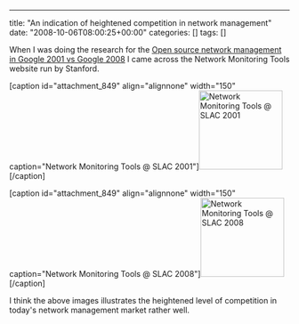 ---
title: "An indication of heightened competition in network management"
date: "2008-10-06T08:00:25+00:00"
categories: []
tags: []

When I was doing the research for the <a href="http://techteapot.com/open-source-network-management-in-google-2001-vs-google-2008/">Open source network management in Google 2001 vs Google 2008</a> I came across the Network Monitoring Tools website run by Stanford.

[caption id="attachment_849" align="alignnone" width="150" caption="Network Monitoring Tools @ SLAC 2001"]<a href="http://techteapot.com/wp-content/uploads/2008/10/network-monitoring-tools-2001.jpg"><img class="size-thumbnail wp-image-849" title="network-monitoring-tools-2001" src="http://techteapot.com/wp-content/uploads/2008/10/network-monitoring-tools-2001.jpg" alt="Network Monitoring Tools @ SLAC 2001" width="150" height="142" /></a>[/caption]

[caption id="attachment_849" align="alignnone" width="150" caption="Network Monitoring Tools @ SLAC 2008"]<a href="http://techteapot.com/wp-content/uploads/2008/10/network-monitoring-tools-2008.jpg"><img class="size-thumbnail wp-image-849" title="network-monitoring-tools-2008" src="http://techteapot.com/wp-content/uploads/2008/10/network-monitoring-tools-2008.jpg" alt="Network Monitoring Tools @ SLAC 2008" width="150" height="142" /></a>[/caption]

I think the above images illustrates the heightened level of competition in today's network management market rather well.
